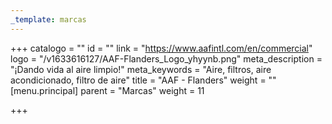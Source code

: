 ```yaml
---
_template: marcas
---
```







+++
catalogo = ""
id = ""
link = "https://www.aafintl.com/en/commercial"
logo = "/v1633616127/AAF-Flanders_Logo_yhyynb.png"
meta_description = "¡Dando vida al aire limpio!"
meta_keywords = "Aire, filtros, aire acondicionado, filtro de aire"
title = "AAF - Flanders"
weight = ""
[menu.principal]
parent = "Marcas"
weight = 11

+++
